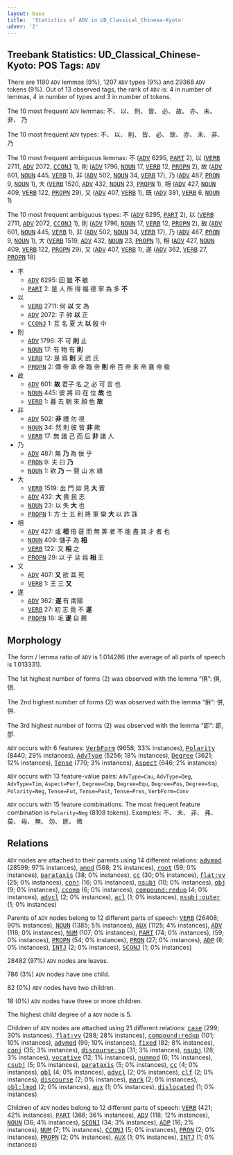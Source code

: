 ```yaml
---
layout: base
title:  'Statistics of ADV in UD_Classical_Chinese-Kyoto'
udver: '2'
---
```


## Treebank Statistics: UD_Classical_Chinese-Kyoto: POS Tags: `ADV`

There are 1190 `ADV` lemmas (9%), 1207 `ADV` types (9%) and 29368 `ADV` tokens (9%).
Out of 13 observed tags, the rank of `ADV` is: 4 in number of lemmas, 4 in number of types and 3 in number of tokens.

The 10 most frequent `ADV` lemmas: 不、 以、 則、 皆、 必、 故、 亦、 未、 非、 乃

The 10 most frequent `ADV` types:  不、 以、 則、 皆、 必、 故、 亦、 未、 非、 乃

The 10 most frequent ambiguous lemmas: 不 (<tt><a href="lzh_kyoto-pos-ADV.html">ADV</a></tt> 6295, <tt><a href="lzh_kyoto-pos-PART.html">PART</a></tt> 2), 以 (<tt><a href="lzh_kyoto-pos-VERB.html">VERB</a></tt> 2711, <tt><a href="lzh_kyoto-pos-ADV.html">ADV</a></tt> 2072, <tt><a href="lzh_kyoto-pos-CCONJ.html">CCONJ</a></tt> 1), 則 (<tt><a href="lzh_kyoto-pos-ADV.html">ADV</a></tt> 1796, <tt><a href="lzh_kyoto-pos-NOUN.html">NOUN</a></tt> 17, <tt><a href="lzh_kyoto-pos-VERB.html">VERB</a></tt> 12, <tt><a href="lzh_kyoto-pos-PROPN.html">PROPN</a></tt> 2), 故 (<tt><a href="lzh_kyoto-pos-ADV.html">ADV</a></tt> 601, <tt><a href="lzh_kyoto-pos-NOUN.html">NOUN</a></tt> 445, <tt><a href="lzh_kyoto-pos-VERB.html">VERB</a></tt> 1), 非 (<tt><a href="lzh_kyoto-pos-ADV.html">ADV</a></tt> 502, <tt><a href="lzh_kyoto-pos-NOUN.html">NOUN</a></tt> 34, <tt><a href="lzh_kyoto-pos-VERB.html">VERB</a></tt> 17), 乃 (<tt><a href="lzh_kyoto-pos-ADV.html">ADV</a></tt> 487, <tt><a href="lzh_kyoto-pos-PRON.html">PRON</a></tt> 9, <tt><a href="lzh_kyoto-pos-NOUN.html">NOUN</a></tt> 1), 大 (<tt><a href="lzh_kyoto-pos-VERB.html">VERB</a></tt> 1520, <tt><a href="lzh_kyoto-pos-ADV.html">ADV</a></tt> 432, <tt><a href="lzh_kyoto-pos-NOUN.html">NOUN</a></tt> 23, <tt><a href="lzh_kyoto-pos-PROPN.html">PROPN</a></tt> 1), 相 (<tt><a href="lzh_kyoto-pos-ADV.html">ADV</a></tt> 427, <tt><a href="lzh_kyoto-pos-NOUN.html">NOUN</a></tt> 409, <tt><a href="lzh_kyoto-pos-VERB.html">VERB</a></tt> 122, <tt><a href="lzh_kyoto-pos-PROPN.html">PROPN</a></tt> 29), 又 (<tt><a href="lzh_kyoto-pos-ADV.html">ADV</a></tt> 407, <tt><a href="lzh_kyoto-pos-VERB.html">VERB</a></tt> 1), 既 (<tt><a href="lzh_kyoto-pos-ADV.html">ADV</a></tt> 381, <tt><a href="lzh_kyoto-pos-VERB.html">VERB</a></tt> 6, <tt><a href="lzh_kyoto-pos-NOUN.html">NOUN</a></tt> 1)

The 10 most frequent ambiguous types:  不 (<tt><a href="lzh_kyoto-pos-ADV.html">ADV</a></tt> 6295, <tt><a href="lzh_kyoto-pos-PART.html">PART</a></tt> 2), 以 (<tt><a href="lzh_kyoto-pos-VERB.html">VERB</a></tt> 2711, <tt><a href="lzh_kyoto-pos-ADV.html">ADV</a></tt> 2072, <tt><a href="lzh_kyoto-pos-CCONJ.html">CCONJ</a></tt> 1), 則 (<tt><a href="lzh_kyoto-pos-ADV.html">ADV</a></tt> 1796, <tt><a href="lzh_kyoto-pos-NOUN.html">NOUN</a></tt> 17, <tt><a href="lzh_kyoto-pos-VERB.html">VERB</a></tt> 12, <tt><a href="lzh_kyoto-pos-PROPN.html">PROPN</a></tt> 2), 故 (<tt><a href="lzh_kyoto-pos-ADV.html">ADV</a></tt> 601, <tt><a href="lzh_kyoto-pos-NOUN.html">NOUN</a></tt> 445, <tt><a href="lzh_kyoto-pos-VERB.html">VERB</a></tt> 1), 非 (<tt><a href="lzh_kyoto-pos-ADV.html">ADV</a></tt> 502, <tt><a href="lzh_kyoto-pos-NOUN.html">NOUN</a></tt> 34, <tt><a href="lzh_kyoto-pos-VERB.html">VERB</a></tt> 17), 乃 (<tt><a href="lzh_kyoto-pos-ADV.html">ADV</a></tt> 487, <tt><a href="lzh_kyoto-pos-PRON.html">PRON</a></tt> 9, <tt><a href="lzh_kyoto-pos-NOUN.html">NOUN</a></tt> 1), 大 (<tt><a href="lzh_kyoto-pos-VERB.html">VERB</a></tt> 1519, <tt><a href="lzh_kyoto-pos-ADV.html">ADV</a></tt> 432, <tt><a href="lzh_kyoto-pos-NOUN.html">NOUN</a></tt> 23, <tt><a href="lzh_kyoto-pos-PROPN.html">PROPN</a></tt> 1), 相 (<tt><a href="lzh_kyoto-pos-ADV.html">ADV</a></tt> 427, <tt><a href="lzh_kyoto-pos-NOUN.html">NOUN</a></tt> 409, <tt><a href="lzh_kyoto-pos-VERB.html">VERB</a></tt> 122, <tt><a href="lzh_kyoto-pos-PROPN.html">PROPN</a></tt> 29), 又 (<tt><a href="lzh_kyoto-pos-ADV.html">ADV</a></tt> 407, <tt><a href="lzh_kyoto-pos-VERB.html">VERB</a></tt> 1), 遂 (<tt><a href="lzh_kyoto-pos-ADV.html">ADV</a></tt> 362, <tt><a href="lzh_kyoto-pos-VERB.html">VERB</a></tt> 27, <tt><a href="lzh_kyoto-pos-PROPN.html">PROPN</a></tt> 18)


* 不
  * <tt><a href="lzh_kyoto-pos-ADV.html">ADV</a></tt> 6295: 回 雖 <b>不</b> 敏
  * <tt><a href="lzh_kyoto-pos-PART.html">PART</a></tt> 2: 是 人 所 得 福 德 寧 為 多 <b>不</b>
* 以
  * <tt><a href="lzh_kyoto-pos-VERB.html">VERB</a></tt> 2711: 何 <b>以</b> 文 為
  * <tt><a href="lzh_kyoto-pos-ADV.html">ADV</a></tt> 2072: 子 帥 <b>以</b> 正
  * <tt><a href="lzh_kyoto-pos-CCONJ.html">CCONJ</a></tt> 1: 互 名 夏 大 <b>以</b> 殷 中
* 則
  * <tt><a href="lzh_kyoto-pos-ADV.html">ADV</a></tt> 1796: 不 可 <b>則</b> 止
  * <tt><a href="lzh_kyoto-pos-NOUN.html">NOUN</a></tt> 17: 有 物 有 <b>則</b>
  * <tt><a href="lzh_kyoto-pos-VERB.html">VERB</a></tt> 12: 是 爲 <b>則</b> 天 武 氏
  * <tt><a href="lzh_kyoto-pos-PROPN.html">PROPN</a></tt> 2: 傳 帝 承 帝 臨 帝 <b>則</b> 帝 百 帝 來 帝 襄 帝 楡
* 故
  * <tt><a href="lzh_kyoto-pos-ADV.html">ADV</a></tt> 601: <b>故</b> 君子 名 之 必 可 言 也
  * <tt><a href="lzh_kyoto-pos-NOUN.html">NOUN</a></tt> 445: 彼 將 曰 在 位 <b>故</b> 也
  * <tt><a href="lzh_kyoto-pos-VERB.html">VERB</a></tt> 1: 暮 去 朝 來 顏 色 <b>故</b>
* 非
  * <tt><a href="lzh_kyoto-pos-ADV.html">ADV</a></tt> 502: <b>非</b> 禮 勿 視
  * <tt><a href="lzh_kyoto-pos-NOUN.html">NOUN</a></tt> 34: 然 則 彼 皆 <b>非</b> 歟
  * <tt><a href="lzh_kyoto-pos-VERB.html">VERB</a></tt> 17: 無 諸 己 而 后 <b>非</b> 諸 人
* 乃
  * <tt><a href="lzh_kyoto-pos-ADV.html">ADV</a></tt> 487: 無 <b>乃</b> 為 佞 乎
  * <tt><a href="lzh_kyoto-pos-PRON.html">PRON</a></tt> 9: 夫 曰 <b>乃</b>
  * <tt><a href="lzh_kyoto-pos-NOUN.html">NOUN</a></tt> 1: 欸 <b>乃</b> 一 聲 山 水 綠
* 大
  * <tt><a href="lzh_kyoto-pos-VERB.html">VERB</a></tt> 1519: 出 門 如 見 <b>大</b> 賓
  * <tt><a href="lzh_kyoto-pos-ADV.html">ADV</a></tt> 432: <b>大</b> 畏 民 志
  * <tt><a href="lzh_kyoto-pos-NOUN.html">NOUN</a></tt> 23: 以 失 <b>大</b> 也
  * <tt><a href="lzh_kyoto-pos-PROPN.html">PROPN</a></tt> 1: 方 士 五 利 將 軍 欒 <b>大</b> 以 詐 誅
* 相
  * <tt><a href="lzh_kyoto-pos-ADV.html">ADV</a></tt> 427: 或 <b>相</b> 倍 蓰 而 無 筭 者 不 能 盡 其 才 者 也
  * <tt><a href="lzh_kyoto-pos-NOUN.html">NOUN</a></tt> 409: 儲子 為 <b>相</b>
  * <tt><a href="lzh_kyoto-pos-VERB.html">VERB</a></tt> 122: 又 <b>相</b> 之
  * <tt><a href="lzh_kyoto-pos-PROPN.html">PROPN</a></tt> 29: 以 子 旦 爲 <b>相</b> 王
* 又
  * <tt><a href="lzh_kyoto-pos-ADV.html">ADV</a></tt> 407: <b>又</b> 欲 其 死
  * <tt><a href="lzh_kyoto-pos-VERB.html">VERB</a></tt> 1: 王 三 <b>又</b>
* 遂
  * <tt><a href="lzh_kyoto-pos-ADV.html">ADV</a></tt> 362: <b>遂</b> 有 南陽
  * <tt><a href="lzh_kyoto-pos-VERB.html">VERB</a></tt> 27: 初 志 竟 不 <b>遂</b>
  * <tt><a href="lzh_kyoto-pos-PROPN.html">PROPN</a></tt> 18: 毛 <b>遂</b> 自 薦

## Morphology

The form / lemma ratio of `ADV` is 1.014286 (the average of all parts of speech is 1.013331).

The 1st highest number of forms (2) was observed with the lemma “俱”: 俱, 倶.

The 2nd highest number of forms (2) was observed with the lemma “倂”: 併, 倂.

The 3rd highest number of forms (2) was observed with the lemma “即”: 即, 卽.

`ADV` occurs with 6 features: <tt><a href="lzh_kyoto-feat-VerbForm.html">VerbForm</a></tt> (9658; 33% instances), <tt><a href="lzh_kyoto-feat-Polarity.html">Polarity</a></tt> (8440; 29% instances), <tt><a href="lzh_kyoto-feat-AdvType.html">AdvType</a></tt> (5256; 18% instances), <tt><a href="lzh_kyoto-feat-Degree.html">Degree</a></tt> (3621; 12% instances), <tt><a href="lzh_kyoto-feat-Tense.html">Tense</a></tt> (770; 3% instances), <tt><a href="lzh_kyoto-feat-Aspect.html">Aspect</a></tt> (646; 2% instances)

`ADV` occurs with 13 feature-value pairs: `AdvType=Cau`, `AdvType=Deg`, `AdvType=Tim`, `Aspect=Perf`, `Degree=Cmp`, `Degree=Equ`, `Degree=Pos`, `Degree=Sup`, `Polarity=Neg`, `Tense=Fut`, `Tense=Past`, `Tense=Pres`, `VerbForm=Conv`

`ADV` occurs with 15 feature combinations.
The most frequent feature combination is `Polarity=Neg` (8108 tokens).
Examples: 不、 未、 非、 弗、 莫、 毋、 無、 勿、 匪、 微


## Relations

`ADV` nodes are attached to their parents using 14 different relations: <tt><a href="lzh_kyoto-dep-advmod.html">advmod</a></tt> (28599; 97% instances), <tt><a href="lzh_kyoto-dep-amod.html">amod</a></tt> (568; 2% instances), <tt><a href="lzh_kyoto-dep-root.html">root</a></tt> (59; 0% instances), <tt><a href="lzh_kyoto-dep-parataxis.html">parataxis</a></tt> (38; 0% instances), <tt><a href="lzh_kyoto-dep-cc.html">cc</a></tt> (30; 0% instances), <tt><a href="lzh_kyoto-dep-flat-vv.html">flat:vv</a></tt> (25; 0% instances), <tt><a href="lzh_kyoto-dep-conj.html">conj</a></tt> (16; 0% instances), <tt><a href="lzh_kyoto-dep-nsubj.html">nsubj</a></tt> (10; 0% instances), <tt><a href="lzh_kyoto-dep-obj.html">obj</a></tt> (9; 0% instances), <tt><a href="lzh_kyoto-dep-ccomp.html">ccomp</a></tt> (6; 0% instances), <tt><a href="lzh_kyoto-dep-compound-redup.html">compound:redup</a></tt> (4; 0% instances), <tt><a href="lzh_kyoto-dep-advcl.html">advcl</a></tt> (2; 0% instances), <tt><a href="lzh_kyoto-dep-acl.html">acl</a></tt> (1; 0% instances), <tt><a href="lzh_kyoto-dep-nsubj-outer.html">nsubj:outer</a></tt> (1; 0% instances)

Parents of `ADV` nodes belong to 12 different parts of speech: <tt><a href="lzh_kyoto-pos-VERB.html">VERB</a></tt> (26408; 90% instances), <tt><a href="lzh_kyoto-pos-NOUN.html">NOUN</a></tt> (1385; 5% instances), <tt><a href="lzh_kyoto-pos-AUX.html">AUX</a></tt> (1125; 4% instances), <tt><a href="lzh_kyoto-pos-ADV.html">ADV</a></tt> (118; 0% instances), <tt><a href="lzh_kyoto-pos-NUM.html">NUM</a></tt> (107; 0% instances), <tt><a href="lzh_kyoto-pos-PART.html">PART</a></tt> (74; 0% instances),  (59; 0% instances), <tt><a href="lzh_kyoto-pos-PROPN.html">PROPN</a></tt> (54; 0% instances), <tt><a href="lzh_kyoto-pos-PRON.html">PRON</a></tt> (27; 0% instances), <tt><a href="lzh_kyoto-pos-ADP.html">ADP</a></tt> (8; 0% instances), <tt><a href="lzh_kyoto-pos-INTJ.html">INTJ</a></tt> (2; 0% instances), <tt><a href="lzh_kyoto-pos-SCONJ.html">SCONJ</a></tt> (1; 0% instances)

28482 (97%) `ADV` nodes are leaves.

786 (3%) `ADV` nodes have one child.

82 (0%) `ADV` nodes have two children.

18 (0%) `ADV` nodes have three or more children.

The highest child degree of a `ADV` node is 5.

Children of `ADV` nodes are attached using 21 different relations: <tt><a href="lzh_kyoto-dep-case.html">case</a></tt> (299; 30% instances), <tt><a href="lzh_kyoto-dep-flat-vv.html">flat:vv</a></tt> (288; 28% instances), <tt><a href="lzh_kyoto-dep-compound-redup.html">compound:redup</a></tt> (101; 10% instances), <tt><a href="lzh_kyoto-dep-advmod.html">advmod</a></tt> (99; 10% instances), <tt><a href="lzh_kyoto-dep-fixed.html">fixed</a></tt> (82; 8% instances), <tt><a href="lzh_kyoto-dep-conj.html">conj</a></tt> (35; 3% instances), <tt><a href="lzh_kyoto-dep-discourse-sp.html">discourse:sp</a></tt> (31; 3% instances), <tt><a href="lzh_kyoto-dep-nsubj.html">nsubj</a></tt> (28; 3% instances), <tt><a href="lzh_kyoto-dep-vocative.html">vocative</a></tt> (12; 1% instances), <tt><a href="lzh_kyoto-dep-nummod.html">nummod</a></tt> (6; 1% instances), <tt><a href="lzh_kyoto-dep-csubj.html">csubj</a></tt> (5; 0% instances), <tt><a href="lzh_kyoto-dep-parataxis.html">parataxis</a></tt> (5; 0% instances), <tt><a href="lzh_kyoto-dep-cc.html">cc</a></tt> (4; 0% instances), <tt><a href="lzh_kyoto-dep-obl.html">obl</a></tt> (4; 0% instances), <tt><a href="lzh_kyoto-dep-advcl.html">advcl</a></tt> (2; 0% instances), <tt><a href="lzh_kyoto-dep-clf.html">clf</a></tt> (2; 0% instances), <tt><a href="lzh_kyoto-dep-discourse.html">discourse</a></tt> (2; 0% instances), <tt><a href="lzh_kyoto-dep-mark.html">mark</a></tt> (2; 0% instances), <tt><a href="lzh_kyoto-dep-obl-lmod.html">obl:lmod</a></tt> (2; 0% instances), <tt><a href="lzh_kyoto-dep-aux.html">aux</a></tt> (1; 0% instances), <tt><a href="lzh_kyoto-dep-dislocated.html">dislocated</a></tt> (1; 0% instances)

Children of `ADV` nodes belong to 12 different parts of speech: <tt><a href="lzh_kyoto-pos-VERB.html">VERB</a></tt> (421; 42% instances), <tt><a href="lzh_kyoto-pos-PART.html">PART</a></tt> (368; 36% instances), <tt><a href="lzh_kyoto-pos-ADV.html">ADV</a></tt> (118; 12% instances), <tt><a href="lzh_kyoto-pos-NOUN.html">NOUN</a></tt> (36; 4% instances), <tt><a href="lzh_kyoto-pos-SCONJ.html">SCONJ</a></tt> (34; 3% instances), <tt><a href="lzh_kyoto-pos-ADP.html">ADP</a></tt> (16; 2% instances), <tt><a href="lzh_kyoto-pos-NUM.html">NUM</a></tt> (7; 1% instances), <tt><a href="lzh_kyoto-pos-CCONJ.html">CCONJ</a></tt> (5; 0% instances), <tt><a href="lzh_kyoto-pos-PRON.html">PRON</a></tt> (2; 0% instances), <tt><a href="lzh_kyoto-pos-PROPN.html">PROPN</a></tt> (2; 0% instances), <tt><a href="lzh_kyoto-pos-AUX.html">AUX</a></tt> (1; 0% instances), <tt><a href="lzh_kyoto-pos-INTJ.html">INTJ</a></tt> (1; 0% instances)

